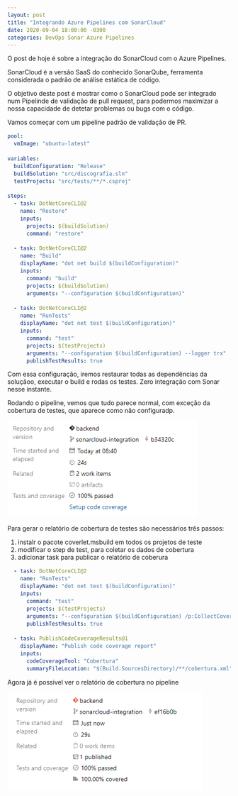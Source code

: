 ```yaml
---
layout: post
title: "Integrando Azure Pipelines com SonarCloud"
date: 2020-09-04 18:00:00 -0300
categories: DevOps Sonar Azure Pipelines
---
```

O post de hoje é sobre a integração do SonarCloud com o Azure Pipelines. 

SonarCloud é a versão SaaS do conhecido SonarQube, ferramenta considerada o padrão de análise estática de código.

O objetivo deste post é mostrar como o SonarCloud pode ser integrado num Pipelinde de validação de pull request, para podermos maximizar a nossa capacidade de detetar problemas ou bugs com o código.

Vamos começar com um pipeline padrão de validação de PR. 

``` YAML
pool:
  vmImage: "ubuntu-latest"

variables:
  buildConfiguration: "Release"
  buildSolution: "src/discografia.sln"
  testProjects: "src/tests/**/*.csproj"

steps:
  - task: DotNetCoreCLI@2
    name: "Restore"
    inputs:
      projects: $(buildSolution)
      command: "restore"

  - task: DotNetCoreCLI@2
    name: "Build"
    displayName: "dot net build $(buildConfiguration)"
    inputs:
      command: "build"
      projects: $(buildSolution)
      arguments: "--configuration $(buildConfiguration)"

  - task: DotNetCoreCLI@2
    name: "RunTests"
    displayName: "dot net test $(buildConfiguration)"
    inputs:
      command: "test"
      projects: $(testProjects)
      arguments: "--configuration $(buildConfiguration) --logger trx"
      publishTestResults: true
```
Com essa configuração, iremos restaurar todas as dependências da soluçãoo, executar o build e rodas os testes. Zero integração com Sonar nesse instante.

Rodando o pipeline, vemos que tudo parece normal, com exceção da cobertura de testes, que aparece como não configuradp.

![first run](/assets/images/2020-09-04/1.png)

Para gerar o relatório de cobertura de testes são necessários três passos:

1. instalr o pacote coverlet.msbuild em todos os projetos de teste
2. modificar o step de test, para coletar os dados de cobertura
3. adicionar task para publicar o relatório de coberura

```YAML
  - task: DotNetCoreCLI@2
    name: "RunTests"
    displayName: "dot net test $(buildConfiguration)"
    inputs:
      command: "test"
      projects: $(testProjects)
      arguments: "--configuration $(buildConfiguration) /p:CollectCoverage=true /p:CoverletOutputFormat=Cobertura /p:CoverletOutput=$(Build.SourcesDirectory)/TestResults/Coverage/ --logger trx"
      publishTestResults: true

  - task: PublishCodeCoverageResults@1
    displayName: "Publish code coverage report"
    inputs:
      codeCoverageTool: "Cobertura"
      summaryFileLocation: "$(Build.SourcesDirectory)/**/cobertura.xml"
```
Agora já é possivel ver o relatório de cobertura no pipeline

![first run](/assets/images/2020-09-04/2.png)